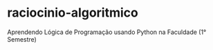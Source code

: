 # raciocinio-algoritmico
 Aprendendo Lógica de Programação usando Python na Faculdade (1° Semestre)

